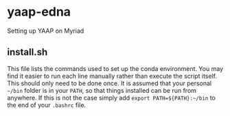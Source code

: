 # yaap-edna
Setting up YAAP on Myriad

## install.sh
This file lists the commands used to set up the conda environment. You may find it easier to run each line manually rather than execute the script itself. This should only need to be done once. It is assumed that your personal `~/bin` folder is in your `PATH`, so that things installed can be run from anywhere. If this is not the case simply add `export PATH=${PATH}:~/bin` to the end of your `.bashrc` file.

